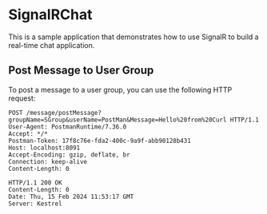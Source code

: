 # SignalRChat

This is a sample application that demonstrates how to use SignalR to build a real-time chat application.

## Post Message to User Group

To post a message to a user group, you can use the following HTTP request:

````
POST /message/postMessage?groupName=SGroup&userName=PostMan&Message=Hello%20from%20Curl HTTP/1.1
User-Agent: PostmanRuntime/7.36.0
Accept: */*
Postman-Token: 17f8c76e-fda2-400c-9a9f-abb90128b431
Host: localhost:8091
Accept-Encoding: gzip, deflate, br
Connection: keep-alive
Content-Length: 0
 
HTTP/1.1 200 OK
Content-Length: 0
Date: Thu, 15 Feb 2024 11:53:17 GMT
Server: Kestrel
````